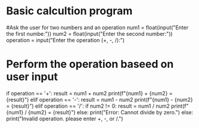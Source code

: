 # Basic calcultion program

#Ask the user for two numbers and an operation
num1 = float(input("Enter the first numbe:"))
num2 = float(input("Enter the second number:"))
operation = input("Enter the operation (+, -, /):")

# Perform the operation baseed on user input
if operation == '+':
    result = num1 + num2
    print(f"{num1} + {num2} = {result}")
elif operation == '-':
    result = num1 - num2
print(f"{num1} - {num2} = {result}")
elif operation == '/':
if num2 != 0:
    result = num1 / num2 
    print(f"{num1} / {num2} = {result}")
else:
    print("Error: Cannot divide by zero.")
else:
print("Invalid operation. please enter +, -, or /.")
